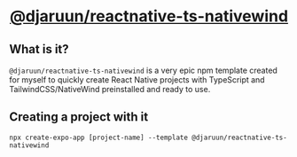 <h1 align="center"><a href="https://github.com/DJAruun/reactnative-ts-nativewind">@djaruun/reactnative-ts-nativewind</a></h1>

<h2>What is it?</h2>
<code>@djaruun/reactnative-ts-nativewind</code> is a very epic npm template created for myself to quickly create React Native projects with TypeScript and TailwindCSS/NativeWind preinstalled and ready to use. 

<h2>Creating a project with it</h2>

```shell
npx create-expo-app [project-name] --template @djaruun/reactnative-ts-nativewind
```
